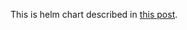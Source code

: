 This is helm chart described in [this post](http://danielhnyk.cz/deploying-scalable-django-app-on-kubernetes/).

